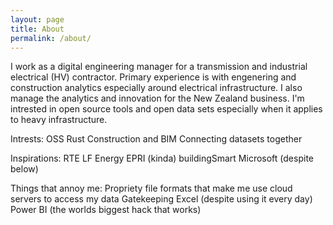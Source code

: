 ```yaml
---
layout: page
title: About
permalink: /about/
---
```


I work as a digital engineering manager for a transmission and industrial electrical (HV) contractor. Primary experience is with engenering and construction analytics especially around electrical infrastructure. I also manage the analytics and innovation for the New Zealand business.
I'm intrested in open source tools and open data sets especially when it applies to heavy infrastructure.

Intrests:
OSS
Rust
Construction and BIM
Connecting datasets together

Inspirations:
RTE 
LF Energy
EPRI (kinda)
buildingSmart
Microsoft (despite below)

Things that annoy me:
Propriety file formats that make me use cloud servers to access my data
Gatekeeping
Excel (despite using it every day)
Power BI (the worlds biggest hack that works)
